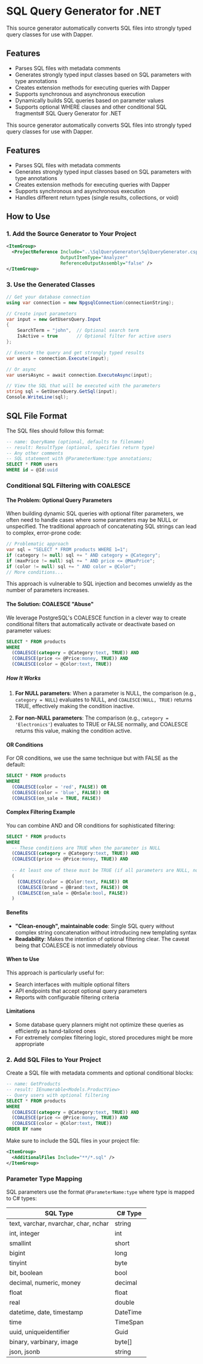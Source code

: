# SQL Query Generator for .NET

This source generator automatically converts SQL files into strongly typed query classes for use with Dapper.

## Features

- Parses SQL files with metadata comments
- Generates strongly typed input classes based on SQL parameters with type annotations
- Creates extension methods for executing queries with Dapper
- Supports synchronous and asynchronous execution
- Dynamically builds SQL queries based on parameter values
- Supports optional WHERE clauses and other conditional SQL fragments# SQL Query Generator for .NET

This source generator automatically converts SQL files into strongly typed query classes for use with Dapper.

## Features

- Parses SQL files with metadata comments
- Generates strongly typed input classes based on SQL parameters with type annotations
- Creates extension methods for executing queries with Dapper
- Supports synchronous and asynchronous execution
- Handles different return types (single results, collections, or void)

## How to Use

### 1. Add the Source Generator to Your Project

```xml
<ItemGroup>
  <ProjectReference Include="..\SqlQueryGenerator\SqlQueryGenerator.csproj" 
                    OutputItemType="Analyzer" 
                    ReferenceOutputAssembly="false" />
</ItemGroup>
```

### 3. Use the Generated Classes

```csharp
// Get your database connection
using var connection = new NpgsqlConnection(connectionString);

// Create input parameters
var input = new GetUsersQuery.Input
{
    SearchTerm = "john",  // Optional search term
    IsActive = true       // Optional filter for active users
};

// Execute the query and get strongly typed results
var users = connection.Execute(input);

// Or async
var usersAsync = await connection.ExecuteAsync(input);

// View the SQL that will be executed with the parameters
string sql = GetUsersQuery.GetSql(input);
Console.WriteLine(sql);
```

## SQL File Format

The SQL files should follow this format:

```sql
-- name: QueryName (optional, defaults to filename)
-- result: ResultType (optional, specifies return type)
-- Any other comments
-- SQL statement with @ParameterName:type annotations;
SELECT * FROM users
WHERE id = @Id:uuid
```

### Conditional SQL Filtering with COALESCE

#### The Problem: Optional Query Parameters

When building dynamic SQL queries with optional filter parameters, we often need to handle cases where some parameters may be NULL or unspecified. The traditional approach of concatenating SQL strings can lead to complex, error-prone code:

```csharp
// Problematic approach
var sql = "SELECT * FROM products WHERE 1=1";
if (category != null) sql += " AND category = @Category";
if (maxPrice != null) sql += " AND price <= @MaxPrice";
if (color != null) sql += " AND color = @Color";
// More conditions...
```

This approach is vulnerable to SQL injection and becomes unwieldy as the number of parameters increases.

#### The Solution: COALESCE "Abuse"

We leverage PostgreSQL's COALESCE function in a clever way to create conditional filters that automatically activate or deactivate based on parameter values:

```sql
SELECT * FROM products
WHERE 
  (COALESCE(category = @Category:text, TRUE)) AND
  (COALESCE(price <= @Price:money, TRUE)) AND
  (COALESCE(color = @Color:text, TRUE))
```

##### How It Works

1. **For NULL parameters**: When a parameter is NULL, the comparison (e.g., `category = NULL`) evaluates to NULL, and `COALESCE(NULL, TRUE)` returns TRUE, effectively making the condition inactive.

2. **For non-NULL parameters**: The comparison (e.g., `category = 'Electronics'`) evaluates to TRUE or FALSE normally, and COALESCE returns this value, making the condition active.

#### OR Conditions

For OR conditions, we use the same technique but with FALSE as the default:

```sql
SELECT * FROM products
WHERE
  (COALESCE(color = 'red', FALSE)) OR
  (COALESCE(color = 'blue', FALSE)) OR
  (COALESCE(on_sale = TRUE, FALSE))
```

#### Complex Filtering Example

You can combine AND and OR conditions for sophisticated filtering:

```sql
SELECT * FROM products
WHERE 
  -- These conditions are TRUE when the parameter is NULL
  (COALESCE(category = @Category:text, TRUE)) AND
  (COALESCE(price <= @Price:money, TRUE)) AND
  
  -- At least one of these must be TRUE (if all parameters are NULL, no products match)
  (
    (COALESCE(color = @Color:text, FALSE)) OR 
    (COALESCE(brand = @Brand:text, FALSE)) OR
    (COALESCE(on_sale = @OnSale:bool, FALSE))
  )
```

#### Benefits

- **"Clean-enough", maintainable code**: Single SQL query without complex string concatenation without introducing new templating syntax
- **Readability**: Makes the intention of optional filtering clear. The caveat being that COALESCE is not immediately obvious

#### When to Use

This approach is particularly useful for:
- Search interfaces with multiple optional filters
- API endpoints that accept optional query parameters
- Reports with configurable filtering criteria

#### Limitations

- Some database query planners might not optimize these queries as efficiently as hand-tailored ones
- For extremely complex filtering logic, stored procedures might be more appropriate

### 2. Add SQL Files to Your Project

Create a SQL file with metadata comments and optional conditional blocks:

```sql
-- name: GetProducts
-- result: IEnumerable<Models.ProductView>
-- Query users with optional filtering
SELECT * FROM products
WHERE 
  (COALESCE(category = @Category:text, TRUE)) AND
  (COALESCE(price <= @Price:money, TRUE)) AND
  (COALESCE(color = @Color:text, TRUE))
ORDER BY name
```

Make sure to include the SQL files in your project file:

```xml
<ItemGroup>
  <AdditionalFiles Include="**/*.sql" />
</ItemGroup>
```


### Parameter Type Mapping

SQL parameters use the format `@ParameterName:type` where type is mapped to C# types:

| SQL Type | C# Type |
|----------|---------|
| text, varchar, nvarchar, char, nchar | string |
| int, integer | int |
| smallint | short |
| bigint | long |
| tinyint | byte |
| bit, boolean | bool |
| decimal, numeric, money | decimal |
| float | float |
| real | double |
| datetime, date, timestamp | DateTime |
| time | TimeSpan |
| uuid, uniqueidentifier | Guid |
| binary, varbinary, image | byte[] |
| json, jsonb | string |

